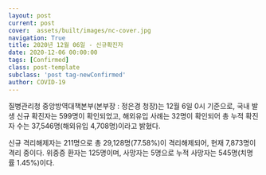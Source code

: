 ```yaml
---
layout: post
current: post
cover:  assets/built/images/nc-cover.jpg
navigation: True
title: 2020년 12월 06일 - 신규확진자
date: 2020-12-06 00:00:00
tags: [Confirmed]
class: post-template
subclass: 'post tag-newConfirmed'
author: COVID-19
---
```


질병관리청 중앙방역대책본부(본부장 : 정은경 청장)는 12월 6일 0시 기준으로, 
국내 발생 신규 확진자는 599명이 확인되었고, 
해외유입 사례는 32명이 확인되어 총 누적 확진자 수는 37,546명(해외유입 4,708명)이라고 밝혔다.

신규 격리해제자는 211명으로 총 29,128명(77.58%)이 격리해제되어, 현재 7,873명이 격리 중이다. 
위중증 환자는 125명이며, 사망자는 5명으로 누적 사망자는 545명(치명률 1.45%)이다.
